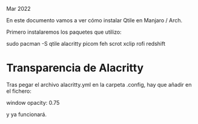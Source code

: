 Mar 2022

En este documento vamos a ver cómo instalar Qtile en Manjaro / Arch.

Primero instalaremos los paquetes que utilizo:

sudo pacman -S qtile alacritty picom feh scrot xclip rofi redshift

# Transparencia de Alacritty
Tras pegar el archivo alacritty.yml en la carpeta .config, hay que añadir en el fichero:

window
    opacity: 0.75

y ya funcionará.


